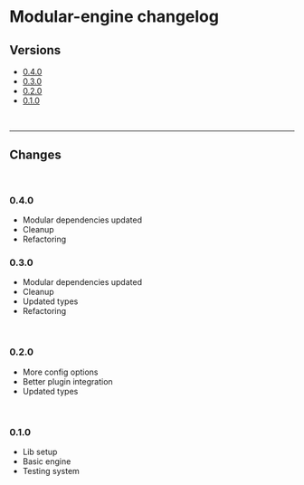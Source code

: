 # Modular-engine changelog

## Versions

- [0.4.0](#040)
- [0.3.0](#030)
- [0.2.0](#020)
- [0.1.0](#010)

<br>

---

## Changes

<br>

### 0.4.0

- Modular dependencies updated
- Cleanup
- Refactoring

### 0.3.0

- Modular dependencies updated
- Cleanup
- Updated types
- Refactoring

<br>

### 0.2.0

- More config options
- Better plugin integration
- Updated types

<br>

### 0.1.0

- Lib setup
- Basic engine
- Testing system
